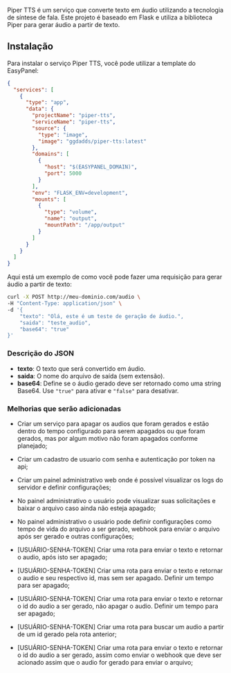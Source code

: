 
Piper TTS é um serviço que converte texto em áudio utilizando a tecnologia de síntese de fala. Este projeto é baseado em Flask e utiliza a biblioteca Piper para gerar áudio a partir de texto.

## Instalação

Para instalar o serviço Piper TTS, você pode utilizar a template do EasyPanel:



```json
{
  "services": [
    {
      "type": "app",
      "data": {
        "projectName": "piper-tts",
        "serviceName": "piper-tts",
        "source": {
          "type": "image",
          "image": "ggdadds/piper-tts:latest"
        },
        "domains": [
          {
            "host": "$(EASYPANEL_DOMAIN)",
            "port": 5000
          }
        ],
        "env": "FLASK_ENV=development",
        "mounts": [
          {
            "type": "volume",
            "name": "output",
            "mountPath": "/app/output"
          }
        ]
      }
    }
  ]
}
```



Aqui está um exemplo de como você pode fazer uma requisição para gerar áudio a partir de texto:

```bash
curl -X POST http://meu-dominio.com/audio \
-H "Content-Type: application/json" \
-d '{
    "texto": "Olá, este é um teste de geração de áudio.",
    "saida": "teste_audio",
    "base64": "true"
}'

```




### Descrição do JSON

- **texto**: O texto que será convertido em áudio.
- **saida**: O nome do arquivo de saída (sem extensão).
- **base64**: Define se o áudio gerado deve ser retornado como uma string Base64. Use `"true"` para ativar e `"false"` para desativar.



### Melhorias que serão adicionadas


- Criar um serviço para apagar os audios que foram gerados e estão dentro do tempo configurado para serem apagados ou que foram gerados, mas por algum motivo não foram apagados conforme planejado;

- Criar um cadastro de usuario com senha e autenticação por token na api;

- Criar um painel administrativo web onde é possível visualizar os logs do servidor e definir configurações;

- No painel administrativo o usuário pode visualizar suas solicitações e baixar o arquivo caso ainda não esteja apagado;

- No painel administrativo o usuário pode definir configurações como tempo de vida do arquivo a ser gerado, webhook para enviar o arquivo após ser gerado e outras configurações;

- [USUÁRIO-SENHA-TOKEN] Criar uma rota para enviar o texto e retornar o audio, após isto ser apagado;

- [USUÁRIO-SENHA-TOKEN] Criar uma rota para enviar o texto e retornar o audio e seu respectivo id, mas sem ser apagado. Definir um tempo para ser apagado;

- [USUÁRIO-SENHA-TOKEN] Criar uma rota para enviar o texto e retornar o id do audio a ser gerado, não apagar o audio. Definir um tempo para ser apagado;

- [USUÁRIO-SENHA-TOKEN] Criar uma rota para buscar um audio a partir de um id gerado pela rota anterior;

- [USUÁRIO-SENHA-TOKEN] Criar uma rota para enviar o texto e retornar o id do audio a ser gerado, assim como enviar o webhook que deve ser acionado assim que o audio for gerado para enviar o arquivo;
